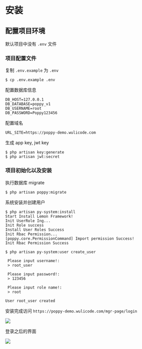 # 安装

## 配置项目环境

默认项目中没有 `.env` 文件

### 项目配置文件

复制 `.env.example` 为 `.env`

```
$ cp .env.example .env
```

配置数据库信息

```
DB_HOST=127.0.0.1
DB_DATABASE=poppy_v1
DB_USERNAME=root
DB_PASSWORD=Poppy123456
```

配置域名

```
URL_SITE=https://poppy-demo.wulicode.com
```

生成 app key, jwt key

```
$ php artisan key:generate
$ php artisan jwt:secret
```

### 项目初始化以及安装

执行数据库 migrate

```
$ php artisan poppy:migrate
```

系统安装并创建用户

```
$ php artisan py-system:install
Start Install Lemon Framework!
Init UserRole Ing...
Init Role success
Install User Roles Success
Init Rbac Permission...
[poppy.core.PermissionCommand] Import permission Success!
Init Rbac Permission Success

$ php artisan py-system:user create_user

 Please input username!:
 > root_user

 Please input password!:
 > 123456

 Please input role name!:
 > root

User root_user created
```

安装完成访问 `https://poppy-demo.wulicode.com/mgr-page/login`


![](https://file.wulicode.com/note/2021/11-09/09-47-19512.png)


登录之后的界面

![](https://file.wulicode.com/note/2021/11-09/09-47-58380.png)



